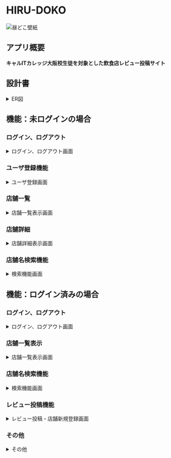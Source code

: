 # HIRU-DOKO
![昼どこ壁紙](https://github.com/user-attachments/assets/7e057cfb-e2ce-4b92-96d0-25fcf194c13f)
## アプリ概要
**キャルITカレッジ大阪校生徒を対象とした飲食店レビュー投稿サイト** 

## 設計書
<details><summary>ER図</summary>
  設計書の画像
</details>

## 機能：未ログインの場合
  ### ログイン、ログアウト
  <details><summary>ログイン、ログアウト画面</summary>
    
   #### ユーザのログイン、ログアウトが可能
<img width="375" alt="image" src="https://github.com/user-attachments/assets/44243fce-79e3-4708-bd1a-0351d5cf9826">
  
   #### ログイン失敗時
![image](https://github.com/user-attachments/assets/3041938d-2041-4d1c-bf6e-0d35ed7105ae)
</details>

  ### ユーザ登録機能 
  <details><summary>ユーザ登録画面</summary>  

   #### ユーザの登録が可能　ニックネームはレビュー投稿の際に表示
    ![image](https://github.com/user-attachments/assets/2b38d115-2cd1-4dbd-90e9-f881a2fe1d93)

   #### ユーザ情報がすでに登録されている場合は登録を許可しない
    ![image](https://github.com/user-attachments/assets/6d1e6507-0ac7-43ad-b9b6-081780c4bf7d)
  </details>
  
  ### 店舗一覧
  <details><summary>店舗一覧表示画面</summary>

   #### 一覧にて登録されている店舗一覧を確認可能　投稿が新しい順に表示
 <img width="800" alt="image" src="https://github.com/user-attachments/assets/ad47b068-6ba6-4ffb-b9c3-c4451c9ca8ff">
  </details>
 
  ### 店舗詳細 
  <details><summary>店舗詳細表示画面</summary>

   #### 一覧にて投稿されている商品詳細を確認可能　投稿が新しい順に表示
　![image](https://github.com/user-attachments/assets/21399d30-cebc-4a53-ad94-0bbf41dc91a0)
  </details>
  
  ### 店舗名検索機能
  <details><summary>検索機能画面</summary>

   #### 店舗の検索が可能　もし検索でヒットしなければトップ画面に戻る
  ![image](https://github.com/user-attachments/assets/204017fe-06ea-447f-bfb6-80ab473ee6c0)
  </details>

## 機能：ログイン済みの場合
  ### ログイン、ログアウト
  <details><summary>ログイン、ログアウト画面</summary>
    
  #### ユーザーログアウトが可能
  ![image](https://github.com/user-attachments/assets/6be20ae8-2ca5-4c82-b5c9-5cf2fb6006e7)
 </details>
  
  ### 店舗一覧表示
  <details><summary>店舗一覧表示画面</summary>

   #### 一覧にて登録されている店舗一覧を確認可能
 ![image](https://github.com/user-attachments/assets/6b67ade4-6f04-4b6d-9e00-22e6fad0b575)
  </details>
  
### 店舗名検索機能
  <details><summary>検索機能画面</summary>

  #### 店舗の検索が可能
  ![image](https://github.com/user-attachments/assets/204017fe-06ea-447f-bfb6-80ab473ee6c0)
  </details>
  
### レビュー投稿機能
  <details><summary>レビュー投稿・店舗新規登録画面</summary>

  #### ログインすることでレビュー投稿・新規店舗登録が可能
  #### 店舗一覧のレビューボタン・店舗詳細のレビューボタンから投稿できる
![image](https://github.com/user-attachments/assets/27b5ce43-3f05-4c07-b459-672e1a222e46)
  </details>
  
### その他
 <details><summary>その他</summary>
   
  #### 開発人数 ：5人   
  #### 開発期間 ：2024/10/19～2024/11/7　１９日間
  #### 開発環境 ：Eclipse・pgadmin4
  #### 使用言語 ：Java、HTML
  #### フレームワーク ：Spring Framework　
 </details>
 
